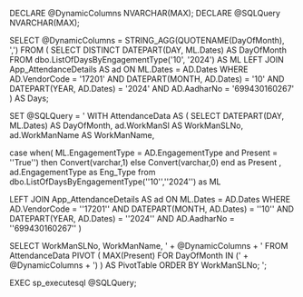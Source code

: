  DECLARE @DynamicColumns NVARCHAR(MAX); DECLARE @SQLQuery NVARCHAR(MAX);

 SELECT @DynamicColumns = STRING_AGG(QUOTENAME(DayOfMonth), ',') FROM
 ( SELECT DISTINCT DATEPART(DAY, ML.Dates) AS DayOfMonth FROM dbo.ListOfDaysByEngagementType('10', '2024') AS ML
 LEFT JOIN App_AttendanceDetails AS ad ON ML.Dates = AD.Dates WHERE AD.VendorCode = '17201' AND DATEPART(MONTH, AD.Dates) = '10'
 AND DATEPART(YEAR, AD.Dates) = '2024' AND AD.AadharNo = '699430160267' ) AS Days;

 SET @SQLQuery = ' WITH AttendanceData AS ( SELECT DATEPART(DAY, ML.Dates) AS DayOfMonth, ad.WorkManSl AS WorkManSLNo, ad.WorkManName AS WorkManName,


   case when( ML.EngagementType = AD.EngagementType and Present = ''True'')
   then Convert(varchar,1) else Convert(varchar,0) end as Present ,
   ad.EngagementType as Eng_Type from dbo.ListOfDaysByEngagementType(''10'',''2024'')
   as ML

 LEFT JOIN App_AttendanceDetails AS ad ON ML.Dates = AD.Dates WHERE AD.VendorCode = ''17201'' AND DATEPART(MONTH, AD.Dates) = ''10'' AND DATEPART(YEAR, AD.Dates) = ''2024'' 
 AND AD.AadharNo = ''699430160267'' ) 
 
 
 SELECT WorkManSLNo, WorkManName, ' + @DynamicColumns + ' FROM AttendanceData PIVOT ( MAX(Present) FOR DayOfMonth IN (' + @DynamicColumns + ') )
 AS PivotTable ORDER BY WorkManSLNo; ';

 EXEC sp_executesql @SQLQuery;
